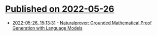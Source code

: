 # [Published on 2022-05-26](index.md)

* [2022-05-26, 15:13:31](https://news.ycombinator.com/item?id=31519334) - [Naturalprover: Grounded Mathematical Proof Generation with Language Models](https://arxiv.org/abs/2205.12910)
